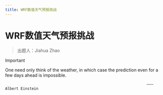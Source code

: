 ```yaml
---
title: WRF数值天气预报挑战
---
```


# WRF数值天气预报挑战

> 出题人：Jiahua Zhao

> [!IMPORTANT]
> One need only think of the weather, in which case the prediction even for a few days ahead is impossible.
>
>                                                                     ——— Albert Einstein

